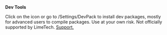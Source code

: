 **Dev Tools**

Click on the icon or go to /Settings/DevPack to install dev packages, mostly for advanced users to compile packages.  Use at your own risk.  Not officially supported by LimeTech.  [Support.](http://forums.lime-technology.com/topic/58506-unraid-6-devpack-dev-tools-gc-gcc-glib-make-etc/)